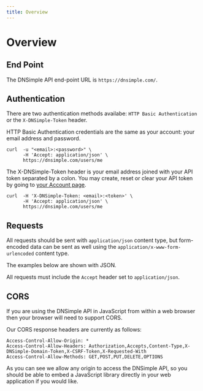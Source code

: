 ```yaml
---
title: Overview
---
```


# Overview


## End Point

The DNSimple API end-point URL is `https://dnsimple.com/`.


## Authentication

There are two authentication methods availabe: `HTTP Basic Authentication` or the `X-DNSimple-Token` header.

HTTP Basic Authentication credentials are the same as your account: your email address and password.

    curl  -u "<email>:<password>" \
          -H 'Accept: application/json' \
          https://dnsimple.com/users/me

The X-DNSimple-Token header is your email address joined with your API token separated by a colon. You may create, reset or clear your API token by going to [your Account page](https://dnsimple.com/account).

    curl  -H 'X-DNSimple-Token: <email>:<token>' \
          -H 'Accept: application/json' \
          https://dnsimple.com/users/me


## Requests

All requests should be sent with `application/json` content type, but form-encoded data can be sent as well using the `application/x-www-form-urlencoded` content type.

The examples below are shown with JSON.

All requests must include the `Accept` header set to `application/json`.

## CORS

If you are using the DNSimple API in JavaScript from within a web browser then your browser will need to support CORS.

Our CORS response headers are currently as follows:

    Access-Control-Allow-Origin: *
    Access-Control-Allow-Headers: Authorization,Accepts,Content-Type,X-DNSimple-Domain-Token,X-CSRF-Token,X-Requested-With
    Access-Control-Allow-Methods: GET,POST,PUT,DELETE,OPTIONS

As you can see we allow any origin to access the DNSimple API, so you should be able to embed a JavaScript library directly in your web application if you would like.

